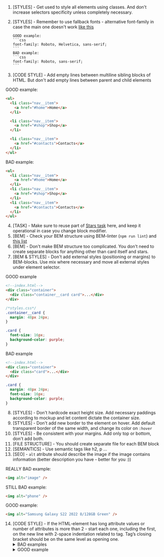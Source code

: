 1.  [STYLES] - Get used to style all elements using classes. And don't increase
    selectors specificity unless completely necessary.
2.  [STYLES] - Remember to use fallback fonts - alternative font-family in case
    the main one doesn't work [like this](https://www.w3schools.com/cssref/pr_font_font-family.asp)

        GOOD example:
        ```css
        font-family: Roboto, Helvetica, sans-serif;
        ```
        BAD example:
        ```css
        font-family: Roboto, sans-serif;
        ```

3.  [CODE STYLE] - Add empty lines between multiline sibling blocks of HTML.
    But don't add empty lines between parent and child elements

GOOD example:

```html
<ul>
  <li class="nav__item">
    <a href="#home">Home</a>
  </li>

  <li class="nav__item">
    <a href="#shop">Shop</a>
  </li>

  <li class="nav__item">
    <a href="#contacts">Contacts</a>
  </li>
</ul>
```

BAD example:

```html
<ul>
  <li class="nav__item">
    <a href="#home">Home</a>
  </li>
  <li class="nav__item">
    <a href="#shop">Shop</a>
  </li>
  <li class="nav__item">
    <a href="#contacts">Contacts</a>
  </li>
</ul>
```

4. [TASK] - Make sure to reuse part of [Stars task](https://github.com/mate-academy/layout_stars)
   here, and keep it operational in case you change block modifier.
5. [BEM] - Check your BEM structure using BEM-linter (`npm run lint`) and
   [this list](https://mate-academy.github.io/fe-program/css/typical-bem-mistakes-en)
6. [BEM] - Don't make BEM structure too complicated. You don't need to create
   separate blocks for anything other than card itself and stars.
7. [BEM & STYLES] - Don't add external styles (positioning or margins) to
   BEM-blocks. Use mix where necessary and move all external styles under element
   selector.

GOOD example

```html
<!--index.html-->
<div class="container">
  <div class="container__card card">...</div>
</div>
```

```css
/*styles.css*/
.container__card {
  margin: 48px 24px;
}

.card {
  font-size: 16px;
  background-color: purple;
}
```

BAD example

```html
<!--index.html-->
<div class="container">
  <div class="card">...</div>
</div>
```

```css
.card {
  margin: 48px 24px;
  font-size: 16px;
  background-color: purple;
}
```

8. [STYLES] - Don't hardcode exact height size. Add necessary paddings according to mockup and let content dictate the container size.
9. [STYLES] - Don't add new border to the element on hover. Add default
   transparent border of the same width, and change its color on `:hover`
10. [STYLES] - Be consistent with your margins. Add only top or bottom, don't
    add both.
11. [FILE STRUCTURE] - You should create separate file for each BEM block
12. [SEMANTICS] - Use semantic tags like h2, p ...
13. [SEO] - `alt` atribute should describe the image if the image contains information (better description you have - better for you :))

REALLY BAD example:

```html
<img alt="image" />
```

STILL BAD example:

```html
<img alt="phone" />
```

GOOD example:

```html
<img alt="Samsung Galaxy S22 2022 8/128GB Green" />
```

14. [CODE STYLE] - If the HTML-element has long attribute values or number of
    attributes is more than 2 - start each one, including the first, on the new
    line with 2-space indentation related to tag. Tag’s closing bracket should be
    on the same level as opening one.
    <details>
    <summary>BAD examples</summary>
    ![html-attributes-bad-example-1](https://mate-academy.github.io/fe-program/css/checklists/html-attributes/example-bad-1.png)
    ![html-attributes-bad-example-2](https://mate-academy.github.io/fe-program/css/checklists/html-attributes/example-bad-2.png)
    ![html-attributes-bad-example-3](https://mate-academy.github.io/fe-program/css/checklists/html-attributes/example-bad-3.png)
    ![html-attributes-bad-example-4](https://mate-academy.github.io/fe-program/css/checklists/html-attributes/example-bad-4.png)
    </details>
    <details>
    <summary>GOOD example</summary>
    ![html-attributes-good-example-1](https://mate-academy.github.io/fe-program/css/checklists/html-attributes/example-good-1.png)
    </details>
